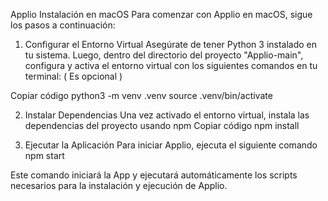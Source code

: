 Applio
Instalación en macOS
Para comenzar con Applio en macOS, sigue los pasos a continuación:

1. Configurar el Entorno Virtual
Asegúrate de tener Python 3 instalado en tu sistema. Luego, dentro del directorio del proyecto "Applio-main", configura y activa el entorno virtual con los siguientes comandos en tu terminal: ( Es opcional )

Copiar código
python3 -m venv .venv
source .venv/bin/activate


2. Instalar Dependencias
Una vez activado el entorno virtual, instala las dependencias del proyecto usando npm 
Copiar código
npm install




3. Ejecutar la Aplicación
Para iniciar Applio, ejecuta el siguiente comando npm start

Este comando iniciará la App  y ejecutará automáticamente los scripts necesarios para la instalación y ejecución de Applio.

